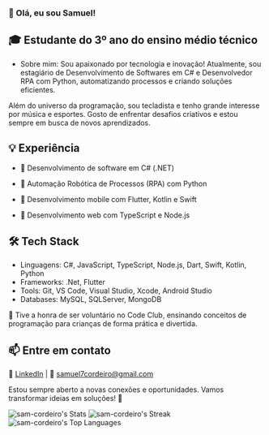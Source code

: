 ### 👋 Olá, eu sou Samuel!
## 🎓 Estudante do 3º ano do ensino médio técnico

- Sobre mim:
Sou apaixonado por tecnologia e inovação! Atualmente, sou estagiário de Desenvolvimento de Softwares em C# e Desenvolvedor RPA com Python, automatizando processos e criando soluções eficientes.

Além do universo da programação, sou tecladista e tenho grande interesse por música e esportes. Gosto de enfrentar desafios criativos e estou sempre em busca de novos aprendizados.

## 💡 Experiência
- 🔹 Desenvolvimento de software em C# (.NET)

- 🔹 Automação Robótica de Processos (RPA) com Python

- 🔹 Desenvolvimento mobile com Flutter, Kotlin e Swift

- 🔹 Desenvolvimento web com TypeScript e Node.js
## 🛠️ Tech Stack
          
- Linguagens: C#, JavaScript, TypeScript, Node.js, Dart, Swift, Kotlin, Python
- Frameworks: .Net, Flutter
- Tools: Git, VS Code, Visual Studio, Xcode, Android Studio
- Databases: MySQL, SQLServer, MongoDB

💚 Tive a honra de ser voluntário no Code Club, ensinando conceitos de programação para crianças de forma prática e divertida.

## 📫 Entre em contato
🔗 <a href="https://www.linkedin.com/in/samuel-cordeiro-/">LinkedIn</a> | 📧 samuel7cordeiro@gmail.com

Estou sempre aberto a novas conexões e oportunidades. Vamos transformar ideias em soluções! 🚀

![sam-cordeiro's Stats](https://github-readme-stats.vercel.app/api?username=sam-cordeiro&theme=tokyonight&show_icons=true&hide_border=false&count_private=true)
![sam-cordeiro's Streak](https://github-readme-streak-stats.herokuapp.com/?user=sam-cordeiro&theme=tokyonight&hide_border=false)
![sam-cordeiro's Top Languages](https://github-readme-stats.vercel.app/api/top-langs/?username=sam-cordeiro&theme=tokyonight&show_icons=true&hide_border=false&layout=compact)
